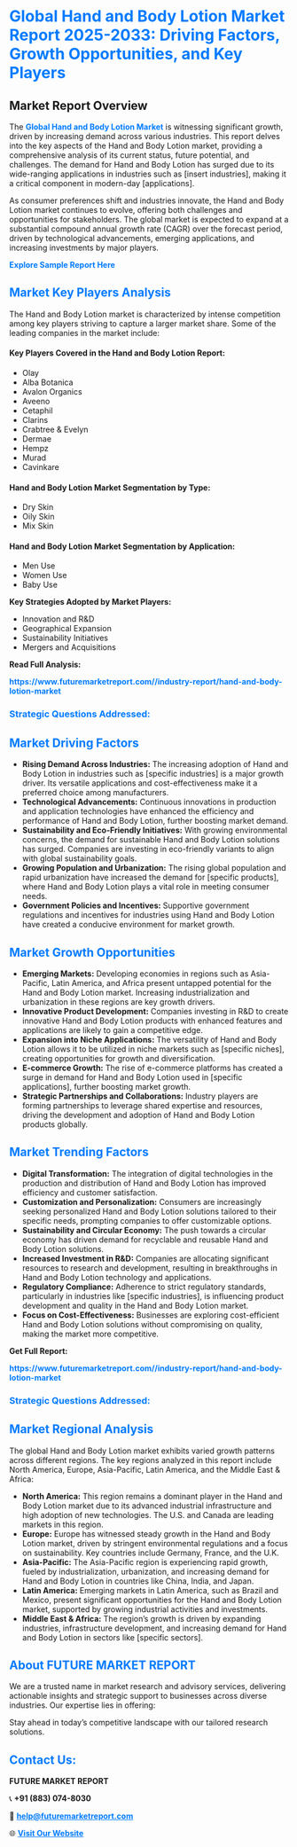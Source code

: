 <h1 style="color: #007BFF;">Global Hand and Body Lotion Market Report 2025-2033: Driving Factors, Growth Opportunities, and Key Players</h1>

<section id="overview">
<h2>Market Report Overview</h2>
<p>The <a href="https://www.futuremarketreport.com//industry-report/hand-and-body-lotion-market" style="color: #007BFF; text-decoration: none;"><strong>Global Hand and Body Lotion Market</strong></a> is witnessing significant growth, driven by increasing demand across various industries. This report delves into the key aspects of the Hand and Body Lotion market, providing a comprehensive analysis of its current status, future potential, and challenges. The demand for Hand and Body Lotion has surged due to its wide-ranging applications in industries such as [insert industries], making it a critical component in modern-day [applications].</p>
<p>As consumer preferences shift and industries innovate, the Hand and Body Lotion market continues to evolve, offering both challenges and opportunities for stakeholders. The global market is expected to expand at a substantial compound annual growth rate (CAGR) over the forecast period, driven by technological advancements, emerging applications, and increasing investments by major players.</p>
</section>

<section id="overview">
<p><a href="https://www.futuremarketreport.com//request-sample/reportId=52909" style="color: #007BFF; text-decoration: none;"><strong>Explore Sample Report Here</strong></a></p>
</section>

<section id="key-players">
<h2 style="color: #007BFF;">Market Key Players Analysis</h2>
<p>The Hand and Body Lotion market is characterized by intense competition among key players striving to capture a larger market share. Some of the leading companies in the market include:</p>
<h4>Key Players Covered in the Hand and Body Lotion Report:</h4>
<ul><li>Olay</li><li>Alba Botanica</li><li>Avalon Organics</li><li>Aveeno</li><li>Cetaphil</li><li>Clarins</li><li>Crabtree &amp; Evelyn</li><li>Dermae</li><li>Hempz</li><li>Murad</li><li>Cavinkare</li></ul>
<h4>Hand and Body Lotion Market Segmentation by Type:</h4>
<ul><li>Dry Skin</li><li>Oily Skin</li><li>Mix Skin</li></ul>

<h4>Hand and Body Lotion Market Segmentation by Application:</h4>
<ul><li>Men Use</li><li>Women Use</li><li>Baby Use</li></ul>
<p><strong>Key Strategies Adopted by Market Players:</strong></p>
<ul>
<li>Innovation and R&D</li>
<li>Geographical Expansion</li>
<li>Sustainability Initiatives</li>
<li>Mergers and Acquisitions</li>
</ul>
</section>

<section>
<p><strong>Read Full Analysis: </strong></p><a href="https://www.futuremarketreport.com//industry-report/hand-and-body-lotion-market" style="color: #007BFF; text-decoration: none;"><strong>https://www.futuremarketreport.com//industry-report/hand-and-body-lotion-market</strong></a>
<h3 style="color: #007BFF;">Strategic Questions Addressed:</h3>
</section>

<section id="driving-factors">
<h2 style="color: #007BFF;">Market Driving Factors</h2>
<ul>
<li><strong>Rising Demand Across Industries:</strong> The increasing adoption of Hand and Body Lotion in industries such as [specific industries] is a major growth driver. Its versatile applications and cost-effectiveness make it a preferred choice among manufacturers.</li>
<li><strong>Technological Advancements:</strong> Continuous innovations in production and application technologies have enhanced the efficiency and performance of Hand and Body Lotion, further boosting market demand.</li>
<li><strong>Sustainability and Eco-Friendly Initiatives:</strong> With growing environmental concerns, the demand for sustainable Hand and Body Lotion solutions has surged. Companies are investing in eco-friendly variants to align with global sustainability goals.</li>
<li><strong>Growing Population and Urbanization:</strong> The rising global population and rapid urbanization have increased the demand for [specific products], where Hand and Body Lotion plays a vital role in meeting consumer needs.</li>
<li><strong>Government Policies and Incentives:</strong> Supportive government regulations and incentives for industries using Hand and Body Lotion have created a conducive environment for market growth.</li>
</ul>
</section>

<section id="growth-opportunities">
<h2 style="color: #007BFF;">Market Growth Opportunities</h2>
<ul>
<li><strong>Emerging Markets:</strong> Developing economies in regions such as Asia-Pacific, Latin America, and Africa present untapped potential for the Hand and Body Lotion market. Increasing industrialization and urbanization in these regions are key growth drivers.</li>
<li><strong>Innovative Product Development:</strong> Companies investing in R&D to create innovative Hand and Body Lotion products with enhanced features and applications are likely to gain a competitive edge.</li>
<li><strong>Expansion into Niche Applications:</strong> The versatility of Hand and Body Lotion allows it to be utilized in niche markets such as [specific niches], creating opportunities for growth and diversification.</li>
<li><strong>E-commerce Growth:</strong> The rise of e-commerce platforms has created a surge in demand for Hand and Body Lotion used in [specific applications], further boosting market growth.</li>
<li><strong>Strategic Partnerships and Collaborations:</strong> Industry players are forming partnerships to leverage shared expertise and resources, driving the development and adoption of Hand and Body Lotion products globally.</li>
</ul>
</section>

<section id="trending-factors">
<h2 style="color: #007BFF;">Market Trending Factors</h2>
<ul>
<li><strong>Digital Transformation:</strong> The integration of digital technologies in the production and distribution of Hand and Body Lotion has improved efficiency and customer satisfaction.</li>
<li><strong>Customization and Personalization:</strong> Consumers are increasingly seeking personalized Hand and Body Lotion solutions tailored to their specific needs, prompting companies to offer customizable options.</li>
<li><strong>Sustainability and Circular Economy:</strong> The push towards a circular economy has driven demand for recyclable and reusable Hand and Body Lotion solutions.</li>
<li><strong>Increased Investment in R&D:</strong> Companies are allocating significant resources to research and development, resulting in breakthroughs in Hand and Body Lotion technology and applications.</li>
<li><strong>Regulatory Compliance:</strong> Adherence to strict regulatory standards, particularly in industries like [specific industries], is influencing product development and quality in the Hand and Body Lotion market.</li>
<li><strong>Focus on Cost-Effectiveness:</strong> Businesses are exploring cost-efficient Hand and Body Lotion solutions without compromising on quality, making the market more competitive.</li>
</ul>
</section>

<section>
<p><strong>Get Full Report: </strong></p><a href="https://www.futuremarketreport.com//industry-report/hand-and-body-lotion-market" style="color: #007BFF; text-decoration: none;"><strong>https://www.futuremarketreport.com//industry-report/hand-and-body-lotion-market</strong></a>
<h3 style="color: #007BFF;">Strategic Questions Addressed:</h3>
</section>


<section id="regional-analysis">
<h2 style="color: #007BFF;">Market Regional Analysis</h2>
<p>The global Hand and Body Lotion market exhibits varied growth patterns across different regions. The key regions analyzed in this report include North America, Europe, Asia-Pacific, Latin America, and the Middle East & Africa:</p>
<ul>
<li><strong>North America:</strong> This region remains a dominant player in the Hand and Body Lotion market due to its advanced industrial infrastructure and high adoption of new technologies. The U.S. and Canada are leading markets in this region.</li>
<li><strong>Europe:</strong> Europe has witnessed steady growth in the Hand and Body Lotion market, driven by stringent environmental regulations and a focus on sustainability. Key countries include Germany, France, and the U.K.</li>
<li><strong>Asia-Pacific:</strong> The Asia-Pacific region is experiencing rapid growth, fueled by industrialization, urbanization, and increasing demand for Hand and Body Lotion in countries like China, India, and Japan.</li>
<li><strong>Latin America:</strong> Emerging markets in Latin America, such as Brazil and Mexico, present significant opportunities for the Hand and Body Lotion market, supported by growing industrial activities and investments.</li>
<li><strong>Middle East & Africa:</strong> The region’s growth is driven by expanding industries, infrastructure development, and increasing demand for Hand and Body Lotion in sectors like [specific sectors].</li>
</ul>
</section>

<footer>
<h2 style="color: #007BFF;">About FUTURE MARKET REPORT</h2>
<p>We are a trusted name in market research and advisory services, delivering actionable insights and strategic support to businesses across diverse industries. Our expertise lies in offering:</p>

<p>Stay ahead in today’s competitive landscape with our tailored research solutions.</p>

<h2 style="color: #007BFF;">Contact Us:</h2>
<p><strong>FUTURE MARKET REPORT</strong></p>
<p>📞 <strong>+91 (883) 074-8030</strong></p>
<p>📧 <strong><a href="mailto:help@futuremarketreport.com" style="color: #007BFF;">help@futuremarketreport.com</a></strong></p>
<p>🌐 <strong><a href="https://www.futuremarketreport.com/" style="color: #007BFF;">Visit Our Website</a></strong></p>
</footer>